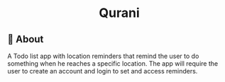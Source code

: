 <h1 align="center">Qurani</h1>
<p align="center">

## :dart: About ##

A Todo list app with location reminders that remind the user to do something when he reaches a specific location. The app will require the user to create an account and login to set and access reminders.
